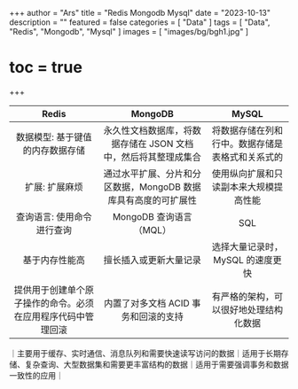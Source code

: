 +++
author = "Ars"
title = "Redis Mongodb Mysql"
date = "2023-10-13"
description = ""
featured = false
categories = [
  "Data"
]
tags = [
  "Data", "Redis", "Mongodb", "Mysql"
]
images = [
  "images/bg/bgh1.jpg"
]
# toc = true
+++ 

|Redis| MongoDB| MySQL |
|:---:|:---:| :---: |
|数据模型: 基于键值的内存数据存储| 永久性文档数据库，将数据存储在 JSON 文档中，然后将其整理成集合| 将数据存储在列和行中。数据存储是表格式和关系式的 |
|扩展: 扩展麻烦| 通过水平扩展、分片和分区数据，MongoDB 数据库具有高度的可扩展性 |  使用纵向扩展和只读副本来大规模提高性能 |
| 查询语言: 使用命令进行查询| MongoDB 查询语言（MQL）| SQL |
| 基于内存性能高 | 擅长插入或更新大量记录 | 选择大量记录时，MySQL 的速度更快 |
| 提供用于创建单个原子操作的命令。必须在应用程序代码中管理回滚 | 内置了对多文档 ACID 事务和回滚的支持 | 有严格的架构，可以很好地处理结构化数据 |
｜主要用于缓存、实时通信、消息队列和需要快速读写访问的数据｜适用于长期存储、复杂查询、大型数据集和需要更丰富结构的数据｜适用于需要强调事务和数据一致性的应用｜


